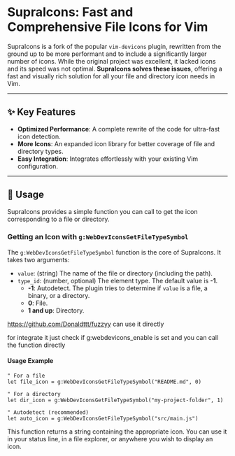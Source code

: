 # SupraIcons: Fast and Comprehensive File Icons for Vim


SupraIcons is a fork of the popular `vim-devicons` plugin, rewritten from the ground up to be more performant and to include a significantly larger number of icons. While the original project was excellent, it lacked icons and its speed was not optimal. **SupraIcons solves these issues**, offering a fast and visually rich solution for all your file and directory icon needs in Vim.

---

## ✨ Key Features

* **Optimized Performance**: A complete rewrite of the code for ultra-fast icon detection.
* **More Icons**: An expanded icon library for better coverage of file and directory types.
* **Easy Integration**: Integrates effortlessly with your existing Vim configuration.

---

## 🚀 Usage

SupraIcons provides a simple function you can call to get the icon corresponding to a file or directory.

### Getting an Icon with `g:WebDevIconsGetFileTypeSymbol`

The `g:WebDevIconsGetFileTypeSymbol` function is the core of SupraIcons. It takes two arguments:

* `value`: (string) The name of the file or directory (including the path).
* `type_id`: (number, optional) The element type. The default value is **-1**.
    * **-1**: Autodetect. The plugin tries to determine if `value` is a file, a binary, or a directory.
    * **0**: File.
    * **1 and up**: Directory.

https://github.com/Donaldttt/fuzzyy can use it directly

for integrate it just check if g:webdevicons_enable is set
and you can call the function directly

#### Usage Example

```vim
" For a file
let file_icon = g:WebDevIconsGetFileTypeSymbol("README.md", 0)

" For a directory
let dir_icon = g:WebDevIconsGetFileTypeSymbol("my-project-folder", 1)

" Autodetect (recommended)
let auto_icon = g:WebDevIconsGetFileTypeSymbol("src/main.js")
```

This function returns a string containing the appropriate icon. You can use it in your status line, in a file explorer, or anywhere you wish to display an icon.
